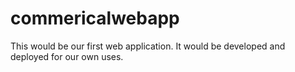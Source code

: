 # commericalwebapp
This would be our first web application. It would be developed and deployed for our own uses.
